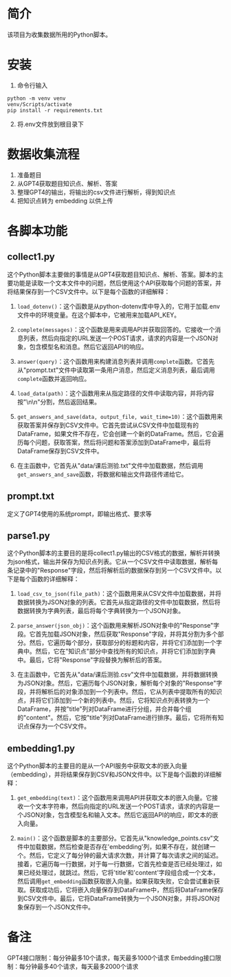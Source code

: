 # 简介
该项目为收集数据所用的Python脚本。

# 安装
1. 命令行输入
```
python -m venv venv
venv/Scripts/activate
pip install -r requirements.txt
```

2. 将.env文件放到根目录下

# 数据收集流程
1. 准备题目
2. 从GPT4获取题目知识点、解析、答案
3. 整理GPT4的输出，将输出的csv文件进行解析，得到知识点
4. 把知识点转为 embedding 以供上传

# 各脚本功能

## collect1.py
这个Python脚本主要做的事情是从GPT4获取题目知识点、解析、答案。脚本的主要功能是读取一个文本文件中的问题，然后使用这个API获取每个问题的答案，并将结果保存到一个CSV文件中。以下是每个函数的详细解释：

1. `load_dotenv()`：这个函数是从python-dotenv库中导入的，它用于加载.env文件中的环境变量。在这个脚本中，它被用来加载API_KEY。

2. `complete(messages)`：这个函数是用来调用API并获取回答的。它接收一个消息列表，然后向指定的URL发送一个POST请求，请求的内容是一个JSON对象，包含模型名和消息。然后它返回API的响应。

3. `answer(query)`：这个函数用来构建消息列表并调用`complete`函数。它首先从"prompt.txt"文件中读取第一条用户消息，然后定义消息列表，最后调用`complete`函数并返回响应。

4. `load_data(path)`：这个函数用来从指定路径的文件中读取内容，并将内容按"\n\n"分割，然后返回结果。

5. `get_answers_and_save(data, output_file, wait_time=10)`：这个函数用来获取答案并保存到CSV文件中。它首先尝试从CSV文件中加载现有的DataFrame，如果文件不存在，它会创建一个新的DataFrame。然后，它会遍历每个问题，获取答案，然后将问题和答案添加到DataFrame中，最后将DataFrame保存到CSV文件中。

6. 在主函数中，它首先从"data/课后测验.txt"文件中加载数据，然后调用`get_answers_and_save`函数，将数据和输出文件路径传递给它。

## prompt.txt
定义了GPT4使用的系统prompt，即输出格式、要求等

## parse1.py
这个Python脚本的主要目的是将collect1.py输出的CSV格式的数据，解析并转换为json格式，输出并保存为知识点列表。它从一个CSV文件中读取数据，解析每条记录中的"Response"字段，然后将解析后的数据保存到另一个CSV文件中。以下是每个函数的详细解释：

1. `load_csv_to_json(file_path)`：这个函数用来从CSV文件中加载数据，并将数据转换为JSON对象的列表。它首先从指定路径的文件中加载数据，然后将数据转换为字典列表，最后将每个字典转换为一个JSON对象。

2. `parse_answer(json_obj)`：这个函数用来解析JSON对象中的"Response"字段。它首先加载JSON对象，然后获取"Response"字段，并将其分割为多个部分。然后，它遍历每个部分，获取部分的标题和内容，并将它们添加到一个字典中。然后，它在"知识点"部分中查找所有的知识点，并将它们添加到字典中。最后，它将"Response"字段替换为解析后的答案。

3. 在主函数中，它首先从"data/课后测验.csv"文件中加载数据，并将数据转换为JSON对象。然后，它遍历每个JSON对象，解析每个对象的"Response"字段，并将解析后的对象添加到一个列表中。然后，它从列表中提取所有的知识点，并将它们添加到一个新的列表中。然后，它将知识点列表转换为一个DataFrame，并按"title"列对DataFrame进行分组，并合并每个组的"content"。然后，它按"title"列对DataFrame进行排序。最后，它将所有知识点保存为一个CSV文件。


## embedding1.py
这个Python脚本的主要目的是从一个API服务中获取文本的嵌入向量（embedding），并将结果保存到CSV和JSON文件中。以下是每个函数的详细解释：

1. `get_embedding(text)`：这个函数用来调用API并获取文本的嵌入向量。它接收一个文本字符串，然后向指定的URL发送一个POST请求，请求的内容是一个JSON对象，包含模型名和输入文本。然后它返回API的响应，即文本的嵌入向量。

2. `main()`：这个函数是脚本的主要部分。它首先从"knowledge_points.csv"文件中加载数据，然后检查是否存在'embedding'列，如果不存在，就创建一个。然后，它定义了每分钟的最大请求次数，并计算了每次请求之间的延迟。接着，它遍历每一行数据，对于每一行数据，它首先检查是否已经处理过，如果已经处理过，就跳过。然后，它将'title'和'content'字段组合成一个文本，然后调用`get_embedding`函数获取嵌入向量。如果获取失败，它会尝试重新获取。获取成功后，它将嵌入向量保存到DataFrame中，然后将DataFrame保存到CSV文件中。最后，它将DataFrame转换为一个JSON对象，并将JSON对象保存到一个JSON文件中。

# 备注
GPT4接口限制：每分钟最多10个请求，每天最多1000个请求
Embedding接口限制：每分钟最多40个请求，每天最多2000个请求